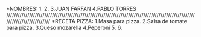 *NOMBRES:
1.
2.
3.JUAN FARFAN
4.PABLO TORRES
//////////////////////////////////////////////////////////////////////////////////////////////////////////////////////////
*RECETA PIZZA:
1.Masa para pizza.
2.Salsa de tomate para pizza.
3.Queso mozarella
4.Peperoni
5.
6.